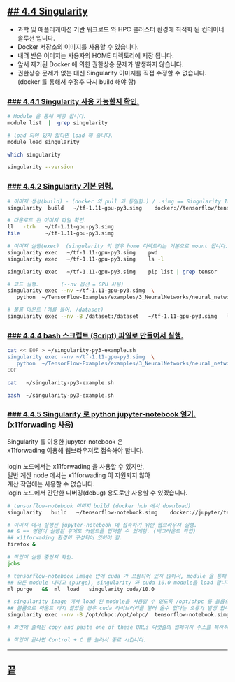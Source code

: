 [userguide]: https://github.com/dasandata/Open_HPC/tree/master/Document/User%20Guide#-%EB%AA%A9%EC%B0%A8
[ohpc]: http://openhpc.community/
[slurm]: https://slurm.schedmd.com/

[4]: https://github.com/dasandata/Open_HPC/tree/master/Document/User%20Guide/4_app_env
[4.1]: https://github.com/dasandata/Open_HPC/blob/master/Document/User%20Guide/4_app_env/4.1_Anaconda.md
[4.2]: https://github.com/dasandata/Open_HPC/blob/master/Document/User%20Guide/4_app_env/4.2_Module.md
[4.3]: https://github.com/dasandata/Open_HPC/blob/master/Document/User%20Guide/4_app_env/4.3_Docker.md
[4.4]: https://github.com/dasandata/Open_HPC/blob/master/Document/User%20Guide/4_app_env/4.4_Singularity.md

## [## 4.4  Singularity][4]  

* 과학 및 애플리케이션 기반 워크로드 와 HPC 클러스터 환경에 최적화 된 컨테이너 솔루션 입니다.
* Docker 저장소의 이미지를 사용할 수 있습니다.
* 내려 받은 이미지는 사용자의 HOME 디렉토리에 저장 됩니다.
* 앞서 제기된 Docker 에 의한 권한상승 문제가 발생하지 않습니다.
* 권한상승 문제가 없는 대신 Singularity 이미지를 직접 수정할 수 없습니다. (docker 를 통해서 수정후 다시 build 해야 함)

### [### 4.4.1 Singularity 사용 가능한지 확인.][4.4]
```bash
# Module 을 통해 제공 됩니다.
module list  |  grep singularity

# load 되어 있지 않다면 load 해 줍니다.
module load singularity

which singularity

singularity --version
```

### [### 4.4.2 Singularity 기본 명령.][4.4]

```bash
# 이미지 생성(build) - (docker 의 pull 과 동일함.) / .simg == Singularity Image
singularity  build   ~/tf-1.11-gpu-py3.simg    docker://tensorflow/tensorflow:1.11.0-gpu-py3

# 다운로드 된 이미지 파일 확인.
ll   -trh   ~/tf-1.11-gpu-py3.simg
file        ~/tf-1.11-gpu-py3.simg

# 이미지 실행(exec)  (singularity 의 경우 home 디렉토리는 기본으로 mount 됩니다.)
singularity exec   ~/tf-1.11-gpu-py3.simg    pwd
singularity exec   ~/tf-1.11-gpu-py3.simg    ls -l

singularity exec   ~/tf-1.11-gpu-py3.simg    pip list | grep tensor

# 코드 실행.       (--nv 옵션 = GPU 사용)    
singularity exec --nv ~/tf-1.11-gpu-py3.simg  \
   python  ~/TensorFlow-Examples/examples/3_NeuralNetworks/neural_network_raw.py

# 볼롬 마운트 (예를 들어. /dataset)
singularity exec --nv -B /dataset:/dataset   ~/tf-1.11-gpu-py3.simg   ls -l /dataset
```

### [### 4.4.4 bash 스크립트 (Script) 파일로 만들어서 실행.][4.4]
```bash
cat << EOF > ~/singularity-py3-example.sh
singularity exec --nv ~/tf-1.11-gpu-py3.simg  \
   python  ~/TensorFlow-Examples/examples/3_NeuralNetworks/neural_network_raw.py
EOF

cat   ~/singularity-py3-example.sh

bash  ~/singularity-py3-example.sh
```

### [### 4.4.5 Singularity 로 python jupyter-notebook 열기. (x11forwading 사용)][4.4]

Singularity 를 이용한 jupyter-notebook 은   
x11forwading 이용해 웹브라우져로 접속해야 합니다.  
<br>
login 노드에서는 x11forwading 을 사용할 수 있지만,  
일반 계산 node 에서는 x11forwading 이 지원되지 않아   
계산 작업에는 사용할 수 없습니다.
<br>
login 노드에서 간단한 디버깅(debug) 용도로만 사용할 수 있겠습니다.

```bash
# tensorflow-notebook 이미지 build (docker hub 에서 download)
singularity   build   ~/tensorflow-notebook.simg    docker://jupyter/tensorflow-notebook

# 이미지 에서 실행된 jupyter-notebook 에 접속하기 위한 웹브라우져 실행.
## & == 명령이 실행된 후에도 커맨드를 입력할 수 있게함. (백그라운드 작업)
## x11forwading 환경이 구성되어 있어야 함.
firefox &

# 작업이 실행 중인지 확인.
jobs

# tensorflow-notebook image 안에 cuda 가 포함되어 있지 않아서, module 을 통해 cuda를 load 해 줍니다.
## 모든 module 내리고 (purge), singularity 와 cuda 10.0 module을 load 합니다.
ml purge   &&  ml  load   singularity cuda/10.0

# singularity image 에서 load 된 module을 사용할 수 있도록 /opt/ohpc 를 볼륨으로 마운트 해줍니다.
## 볼륨으로 마운트 하지 않았을 경우 cuda 라이브러리를 불러 올수 없다는 오류가 발생 합니다.
singularity exec --nv -B /opt/ohpc:/opt/ohpc/  tensorflow-notebook.simg  start-notebook.sh

# 화면에 출력된 copy and paste one of these URLs 아랫줄의 웹페이지 주소를 복사하여 웹브라우져에 붙여 넣습니다.

# 작업이 끝나면 Control + C 를 눌러서 종료 시킵니다.

```

***
## [끝][4.4]
